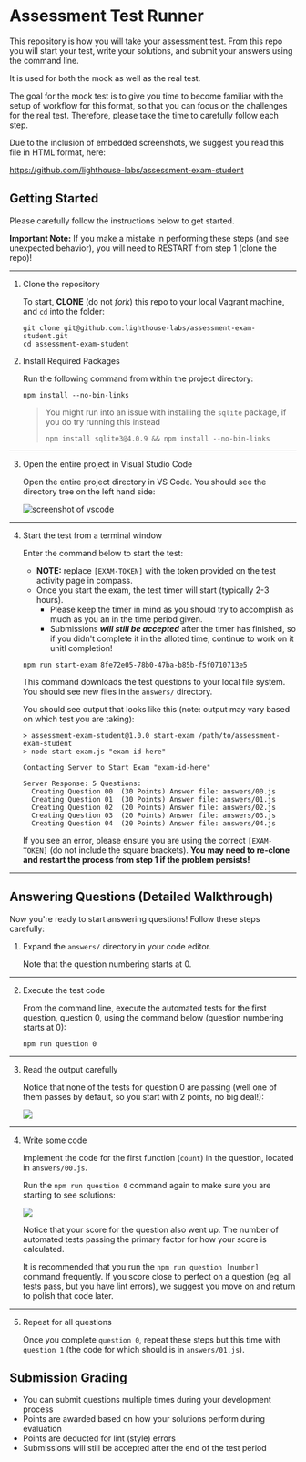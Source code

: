 # Assessment Test Runner

This repository is how you will take your assessment test. From this repo you will start your test, write your solutions, and submit your answers using the command line.

It is used for both the mock as well as the real test.

The goal for the mock test is to give you time to become familiar with the setup of workflow for this format, so that you can focus on the challenges for the real test. Therefore, please take the time to carefully follow each step.

Due to the inclusion of embedded screenshots, we suggest you read this file in HTML format, here:

<https://github.com/lighthouse-labs/assessment-exam-student>

## Getting Started

Please carefully follow the instructions below to get started.

**Important Note:** If you make a mistake in performing these steps (and see unexpected behavior), you will need to RESTART from step 1 (clone the repo)!

---

1. Clone the repository

   To start, **CLONE** (do not _fork_) this repo to your local Vagrant machine, and `cd` into the folder:

   ```terminal
   git clone git@github.com:lighthouse-labs/assessment-exam-student.git
   cd assessment-exam-student
   ```

2. Install Required Packages

   Run the following command from within the project directory:

   ```terminal
   npm install --no-bin-links
   ```

   > You might run into an issue with installing the `sqlite` package, if you do try running this instead
   >
   > ```
   > npm install sqlite3@4.0.9 && npm install --no-bin-links
   > ```

---

3. Open the entire project in Visual Studio Code

   Open the entire project directory in VS Code. You should see the directory tree on the left hand side:

   ![screenshot of vscode](https://d.pr/i/qNC5oO+)

---

4. Start the test from a terminal window

   Enter the command below to start the test:

   - **NOTE:** replace `[EXAM-TOKEN]` with the token provided on the test activity page in compass.
   - Once you start the exam, the test timer will start (typically 2-3 hours).
     - Please keep the timer in mind as you should try to accomplish as much as you an in the time period given.
     - Submissions **_will still be accepted_** after the timer has finished, so if you didn't complete it in the alloted time, continue to work on it unitl completion!

   ```terminal
   npm run start-exam 8fe72e05-78b0-47ba-b85b-f5f0710713e5
   ```

   This command downloads the test questions to your local file system. You should see new files in the `answers/` directory.

   You should see output that looks like this (note: output may vary based on which test you are taking):

   ```
   > assessment-exam-student@1.0.0 start-exam /path/to/assessment-exam-student
   > node start-exam.js "exam-id-here"

   Contacting Server to Start Exam "exam-id-here"

   Server Response: 5 Questions:
     Creating Question 00  (30 Points) Answer file: answers/00.js
     Creating Question 01  (30 Points) Answer file: answers/01.js
     Creating Question 02  (20 Points) Answer file: answers/02.js
     Creating Question 03  (20 Points) Answer file: answers/03.js
     Creating Question 04  (20 Points) Answer file: answers/04.js
   ```

   If you see an error, please ensure you are using the correct `[EXAM-TOKEN]` (do not include the square brackets). **You may need to re-clone and restart the process from step 1 if the problem persists!**

---

## Answering Questions (Detailed Walkthrough)

Now you're ready to start answering questions! Follow these steps carefully:

1. Expand the `answers/` directory in your code editor.

   Note that the question numbering starts at 0.

---

2. Execute the test code

   From the command line, execute the automated tests for the first question, question 0, using the command below (question numbering starts at 0):

   ```terminal
   npm run question 0
   ```

---

3. Read the output carefully

   Notice that none of the tests for question 0 are passing (well one of them passes by default, so you start with 2 points, no big deal!):

   ![](https://d.pr/i/rLIC/22mUQewK+)

---

4. Write some code

   Implement the code for the first function (`count`) in the question, located in `answers/00.js`.

   Run the `npm run question 0` command again to make sure you are starting to see solutions:

   ![](https://d.pr/i/NjfW/59rG0xpf+)

   Notice that your score for the question also went up. The number of automated tests passing the primary factor for how your score is calculated.

   It is recommended that you run the `npm run question [number]` command frequently. If you score close to perfect on a question (eg: all tests pass, but you have lint errors), we suggest you move on and return to polish that code later.

---

5. Repeat for all questions

   Once you complete `question 0`, repeat these steps but this time with `question 1` (the code for which should is in `answers/01.js`).

## Submission Grading

- You can submit questions multiple times during your development process
- Points are awarded based on how your solutions perform during evaluation
- Points are deducted for lint (style) errors
- Submissions will still be accepted after the end of the test period
